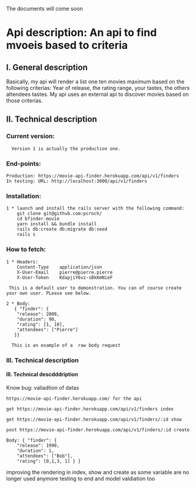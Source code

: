The documents will come soon

# Api description: An api to find mvoeis based to criteria

## I. General description

Basically, my api will render a list one ten movies maximum based on the following criterias: Year of release, the rating range, your tastes, the others attendees tastes. My api uses an external api to discover movies based on those criterias.

## II. Technical description

### Current version: 

      Version 1 is actually the production one.

### End-points: 
    
    Production: https://movie-api-finder.herokuapp.com/api/v1/finders
    In testing: URL: http://localhost:3000/api/v1/finders
 
### Installation:  

  
    1 * launch and install the rails server with the following command:
        git clone git@github.com:pcroch/
        cd bfinder-movie 
        yarn install && bundle install
        rails db:create db:migrate db:seed
        rails s
        
### How to fetch:  

    1 * Headers:
        Content-Type    application/json
        X-User-Email    pierre@pierre.pierre
        X-User-Token    KdapjiY6vz-sBkKmNieF
        
     This is a default user to demonstration. You can of course create your own user. PLease see below.
     
    2 * Body: 
       { "finder": {
        "release": 2008,
        "duration": 90,
        "rating": [1, 10],
        "attendees": ["Pierre"]
       }}
       
      This is an example of a  raw body request

### III. Technical description

#### III. Technical descdddription






Know bug:
valiadtion of datas


    https://movie-api-finder.herokuapp.com/ for the api

    get https://movie-api-finder.herokuapp.com/api/v1/finders index

    get https://movie-api-finder.herokuapp.com/api/v1/finders/:id show

    post https://movie-api-finder.herokuapp.com/api/v1/finders/:id create

    Body: { "finder": { 
        "release": 1990,
        "duration": 1,
        "attendees": ["Bob"],
        "rating": [0,1,3, 1] } }

improving the rendering in index, show and create as some variable are no longer used anymore
testing to end and model valdiation too


